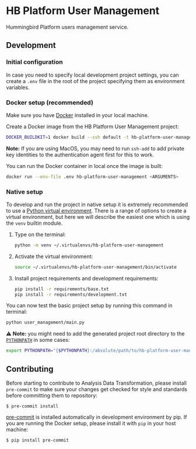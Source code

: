 # HB Platform User Management

Hummingbird Platform users management service.


## Development

### Initial configuration

In case you need to specify local development project settings, you can create a `.env` file in the 
root of the project specifying them as environment variables.

### Docker setup (recommended)

Make sure you have [Docker](https://docs.docker.com) installed in your local machine.

Create a Docker image from the HB Platform User Management project:

```bash
DOCKER_BUILDKIT=1 docker build --ssh default -t hb-platform-user-management .
```

**Note:** If you are using MacOS, you may need to run `ssh-add` to add private key identities to the
authentication agent first for this to work.

You can run the Docker container in local once the image is built:

```bash
docker run --env-file .env hb-platform-user-management <ARGUMENTS>
```

### Native setup

To develop and run the project in native setup it is extremely recommended to use a 
[Python virtual environment](https://docs.python.org/3/tutorial/venv.html). There is a range of
options to create a virtual environment, but here we will describe the easiest one which is using
the `venv` builtin module.

1. Type on the terminal:
   ```bash
   python -m venv ~/.virtualenvs/hb-platform-user-management
   ```
2. Activate the virtual environment:
   ```bash
   source ~/.virtualenvs/hb-platform-user-management/bin/activate
   ```
3. Install project requirements and development requirements:
   ```bash
   pip install -r requirements/base.txt
   pip install -r requirements/development.txt
   ```

You can now test the basic project setup by running this command in terminal:

```bash
python user_management/main.py
```

:warning: **Note:** you might need to add the generated project root directory to the
[`PYTHONPATH`](https://docs.python.org/3/using/cmdline.html#envvar-PYTHONPATH) in some cases:

```bash
export PYTHONPATH="{$PYTHONPATH}:/absolute/path/to/hb-platform-user-management"
```   


## Contributing

Before starting to contribute to Analysis Data Transformation, please install `pre-commit` to make
sure your changes get checked for style and standards before committing them to repository:

    $ pre-commit install

[pre-commit](https://pre-commit.com) is installed automatically in development environment by pip.
If you are running the Docker setup, please install it with `pip` in your host machine:

    $ pip install pre-commit
